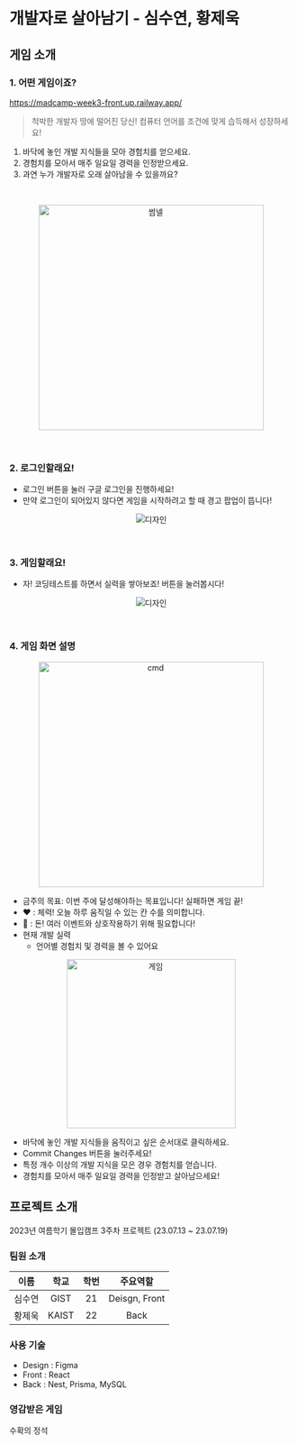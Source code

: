 # 개발자로 살아남기 - 심수연, 황제욱

## 게임 소개

### 1. 어떤 게임이죠?

https://madcamp-week3-front.up.railway.app/

> 척박한 개발자 땅에 떨어진 당신! 컴퓨터 언어를 조건에 맞게 습득해서 성장하세요!

1. 바닥에 놓인 개발 지식들을 모아 경험치를 얻으세요.
2. 경험치를 모아서 매주 일요일 경력을 인정받으세요.
3. 과연 누가 개발자로 오래 살아남을 수 있을까요?

 <br>
<p align="center">
<img width="400" alt="썸넬" src="https://github.com/JeukHwang/madcamp-week3/assets/84979352/0937c253-4532-4b78-9e09-33b3d9fd0720">
</p>
 <br>
 
### 2. 로그인할래요!
- 로그인 버튼을 눌러 구글 로그인을 진행하세요!
- 만약 로그인이 되어있지 않다면 게임을 시작하려고 할 때 경고 팝업이 뜹니다!
<p align="center">
<img alt="디자인" src="https://github.com/JeukHwang/madcamp-week3/assets/84979352/9d6fe625-1476-48d6-92bc-d64022203132">
</p>
<br>

### 3. 게임할래요!

- 자! 코딩테스트를 하면서 실력을 쌓아보죠! 버튼을 눌러봅시다!
<p align="center">
<img alt="디자인" src="https://github.com/JeukHwang/madcamp-week3/assets/84979352/0c68c120-312c-4927-80b5-3d0a3d00268d">
</p>
<br>

### 4. 게임 화면 설명

<p align="center">
<img width="400" alt="cmd" src="https://github.com/JeukHwang/madcamp-week3/assets/84979352/de0e067d-d266-459d-a3d4-a73b3118e1ae">
</p>

- 금주의 목표: 이번 주에 달성해야하는 목표입니다! 실패하면 게임 끝!
- ❤️ : 체력! 오늘 하루 움직일 수 있는 칸 수를 의미합니다.
- 💸 : 돈! 여러 이벤트와 상호작용하기 위해 필요합니다!
- 현재 개발 실력
  - 언어별 경험치 및 경력을 볼 수 있어요

<p align="center">    
<img width="300" alt="게임" src="https://github.com/JeukHwang/madcamp-week3/assets/84979352/e056b702-065b-4cec-b597-0da0082fa307">
</p>

- 바닥에 놓인 개발 지식들을 움직이고 싶은 순서대로 클릭하세요.
- Commit Changes 버튼을 눌러주세요!
- 특정 개수 이상의 개발 지식을 모은 경우 경험치를 얻습니다.
- 경험치를 모아서 매주 일요일 경력을 인정받고 살아남으세요!

## 프로젝트 소개

2023년 여름학기 몰입캠프 3주차 프로젝트 (23.07.13 ~ 23.07.19)

### 팀원 소개

|  이름  | 학교  | 학번 |   주요역할    |
| :----: | :---: | :--: | :-----------: |
| 심수연 | GIST  |  21  | Deisgn, Front |
| 황제욱 | KAIST |  22  |     Back      |

### 사용 기술

- Design : Figma
- Front : React
- Back : Nest, Prisma, MySQL

### 영감받은 게임

수확의 정석
